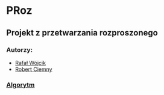 # PRoz
## Projekt z przetwarzania rozproszonego
### Autorzy:
- [Rafał Wójcik](https://github.com/Ruufuus/)
- [Robert Ciemny](https://github.com/Delrisu/)
### [Algorytm](https://docs.google.com/document/d/19e7IilJh8G5vjwivN4PfZUNTZZCME_4xS0PtR6R31gY/edit?usp=sharing)
